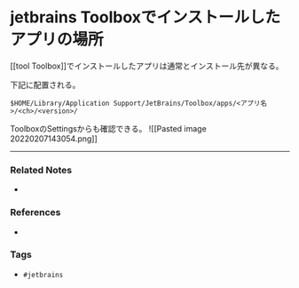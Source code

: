 # jetbrains Toolboxでインストールしたアプリの場所
[[tool Toolbox]]でインストールしたアプリは通常とインストール先が異なる。

下記に配置される。
```
$HOME/Library/Application Support/JetBrains/Toolbox/apps/<アプリ名>/<ch>/<version>/
```

ToolboxのSettingsからも確認できる。
![[Pasted image 20220207143054.png]]

---
### Related Notes
- 

### References
- 

### Tags
- `#jetbrains` 